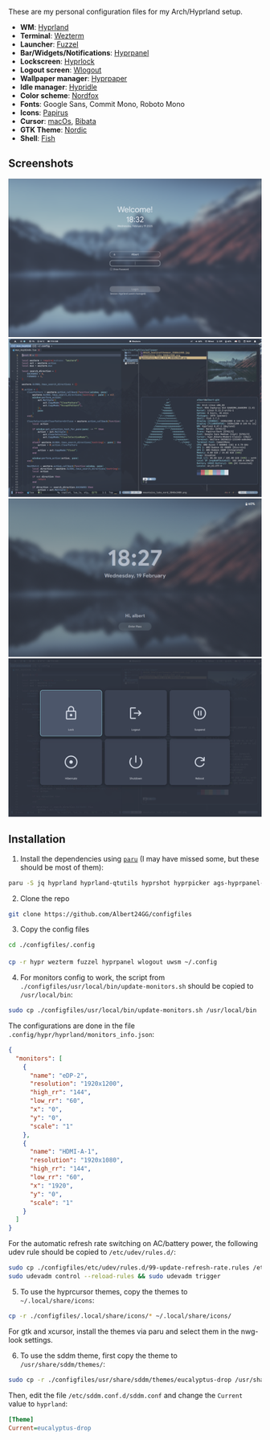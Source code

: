 These are my personal configuration files for my Arch/Hyprland setup.

- **WM**: [Hyprland](https://github.com/hyprwm/Hyprland)
- **Terminal**: [Wezterm](https://github.com/wezterm/wezterm)
- **Launcher**: [Fuzzel](https://codeberg.org/dnkl/fuzzel)
- **Bar/Widgets/Notifications**: [Hyprpanel](https://github.com/Jas-SinghFSU/HyprPanel)
- **Lockscreen**: [Hyprlock](https://github.com/hyprwm/hyprlock)
- **Logout screen**: [Wlogout](https://github.com/ArtsyMacaw/wlogout)
- **Wallpaper manager**: [Hyprpaper](https://github.com/hyprwm/hyprpaper)
- **Idle manager**: [Hypridle](https://github.com/hyprwm/hypridle)
- **Color scheme**: [Nordfox](https://github.com/EdenEast/nightfox.nvim)
- **Fonts**: Google Sans, Commit Mono, Roboto Mono
- **Icons**: [Papirus](https://github.com/PapirusDevelopmentTeam/papirus-icon-theme)
- **Cursor**: [macOs](https://github.com/ful1e5/apple_cursor), [Bibata](https://github.com/ful1e5/Bibata_Cursor)
- **GTK Theme**: [Nordic](https://github.com/EliverLara/Nordic)
- **Shell**: [Fish](https://github.com/fish-shell/fish-shell)

## Screenshots

<div align="center">
  <img src="./screenshots/sddm.png" alt="SDDM">
  <img src="./screenshots/desktop.png" alt="Hyprland desktop">
  <img src="./screenshots/hyprlock.png" alt="Hyprlock">
  <img src="./screenshots/wlogout.png" alt="Wlogout">
</div>

## Installation

1. Install the dependencies using [`paru`](https://github.com/Morganamilo/paru) (I may have missed some, but these should be most of them):

```bash
paru -S jq hyprland hyprland-qtutils hyprshot hyprpicker ags-hyprpanel-git wezterm-git hyprpaper hypridle hyprlock wlogout python3 playerctl ttf-sourcecodepro-nerd ttf-noto-nerd otf-font-awesome blueman network-manager-applet wtype wlr-randr nwg-look wlsunset xdg-desktop-portal-hyprland udisks2 gvfs hyprpolkitagent wget sddm brightnessctl uwsm clipse fuzzel nordic-theme-git ttf-google-sans ttf-roboto-mono-nerd nordic-theme-git
```

2. Clone the repo

```sh
git clone https://github.com/Albert24GG/configfiles
```

3. Copy the config files

```bash
cd ./configfiles/.config

cp -r hypr wezterm fuzzel hyprpanel wlogout uwsm ~/.config
```

4. For monitors config to work, the script from `./configfiles/usr/local/bin/update-monitors.sh` should be copied to `/usr/local/bin`:

```bash
sudo cp ./configfiles/usr/local/bin/update-monitors.sh /usr/local/bin
```

The configurations are done in the file `.config/hypr/hyprland/monitors_info.json`:

```json
{
  "monitors": [
    {
      "name": "eDP-2",
      "resolution": "1920x1200",
      "high_rr": "144",
      "low_rr": "60",
      "x": "0",
      "y": "0",
      "scale": "1"
    },
    {
      "name": "HDMI-A-1",
      "resolution": "1920x1080",
      "high_rr": "144",
      "low_rr": "60",
      "x": "1920",
      "y": "0",
      "scale": "1"
    }
  ]
}
```

For the automatic refresh rate switching on AC/battery power, the following udev rule should be copied to `/etc/udev/rules.d/`:

```bash
sudo cp ./configfiles/etc/udev/rules.d/99-update-refresh-rate.rules /etc/udev/rules.d/
sudo udevadm control --reload-rules && sudo udevadm trigger
```

5. To use the hyprcursor themes, copy the themes to `~/.local/share/icons`:

```bash
cp -r ./configfiles/.local/share/icons/* ~/.local/share/icons/
```

For gtk and xcursor, install the themes via paru and select them in the nwg-look settings.

6. To use the sddm theme, first copy the theme to `/usr/share/sddm/themes/`:

```bash
sudo cp -r ./configfiles/usr/share/sddm/themes/eucalyptus-drop /usr/share/sddm/themes/
```

Then, edit the file `/etc/sddm.conf.d/sddm.conf` and change the `Current` value to `hyprland`:

```ini
[Theme]
Current=eucalyptus-drop
```
